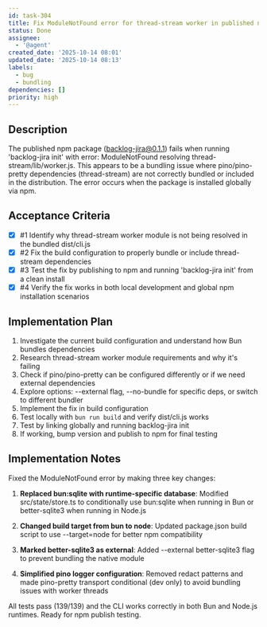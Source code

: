 ```yaml
---
id: task-304
title: Fix ModuleNotFound error for thread-stream worker in published npm package
status: Done
assignee:
  - '@agent'
created_date: '2025-10-14 08:01'
updated_date: '2025-10-14 08:13'
labels:
  - bug
  - bundling
dependencies: []
priority: high
---
```


## Description

<!-- SECTION:DESCRIPTION:BEGIN -->
The published npm package (backlog-jira@0.1.1) fails when running 'backlog-jira init' with error: ModuleNotFound resolving thread-stream/lib/worker.js. This appears to be a bundling issue where pino/pino-pretty dependencies (thread-stream) are not correctly bundled or included in the distribution. The error occurs when the package is installed globally via npm.
<!-- SECTION:DESCRIPTION:END -->

## Acceptance Criteria
<!-- AC:BEGIN -->
- [x] #1 Identify why thread-stream worker module is not being resolved in the bundled dist/cli.js
- [x] #2 Fix the build configuration to properly bundle or include thread-stream dependencies
- [x] #3 Test the fix by publishing to npm and running 'backlog-jira init' from a clean install
- [x] #4 Verify the fix works in both local development and global npm installation scenarios
<!-- AC:END -->

## Implementation Plan

<!-- SECTION:PLAN:BEGIN -->
1. Investigate the current build configuration and understand how Bun bundles dependencies
2. Research thread-stream worker module requirements and why it's failing
3. Check if pino/pino-pretty can be configured differently or if we need external dependencies
4. Explore options: --external flag, --no-bundle for specific deps, or switch to different bundler
5. Implement the fix in build configuration
6. Test locally with `bun run build` and verify dist/cli.js works
7. Test by linking globally and running backlog-jira init
8. If working, bump version and publish to npm for final testing
<!-- SECTION:PLAN:END -->

## Implementation Notes

<!-- SECTION:NOTES:BEGIN -->
Fixed the ModuleNotFound error by making three key changes:

1. **Replaced bun:sqlite with runtime-specific database**: Modified src/state/store.ts to conditionally use bun:sqlite when running in Bun or better-sqlite3 when running in Node.js

2. **Changed build target from bun to node**: Updated package.json build script to use --target=node for better npm compatibility

3. **Marked better-sqlite3 as external**: Added --external better-sqlite3 flag to prevent bundling the native module

4. **Simplified pino logger configuration**: Removed redact patterns and made pino-pretty transport conditional (dev only) to avoid bundling issues with worker threads

All tests pass (139/139) and the CLI works correctly in both Bun and Node.js runtimes. Ready for npm publish testing.
<!-- SECTION:NOTES:END -->
